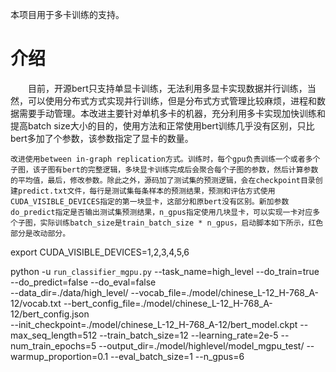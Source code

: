 本项目用于多卡训练的支持。
# 介绍
　　目前，开源bert只支持单显卡训练，无法利用多显卡实现数据并行训练，当然，可以使用分布式方式实现并行训练，但是分布式方式管理比较麻烦，进程和数据需要手动管理。本改进主要针对单机多卡的机器，充分利用多卡实现加快训练和提高batch size大小的目的，使用方法和正常使用bert训练几乎没有区别，只比bert多加了个参数，该参数指定了显卡的数量。
  
    改进使用between in-graph replication方式。训练时，每个gpu负责训练一个或者多个子图，该子图有bert的完整逻辑，多块显卡训练完成后会聚合每个子图的参数，然后计算参数的平均值，最后，修改参数。除此之外，源码加了测试集的预测逻辑，会在checkpoint目录创建predict.txt文件，每行是测试集每条样本的预测结果，预测和评估方式使用CUDA_VISIBLE_DEVICES指定的第一块显卡，这部分和原bert没有区别。新加参数do_predict指定是否输出测试集预测结果，n_gpus指定使用几块显卡，可以实现一卡对应多个子图，实际训练batch_size是train_batch_size * n_gpus，启动脚本如下所示，红色部分是改动部分。


export CUDA_VISIBLE_DEVICES=1,2,3,4,5,6

python -u `run_classifier_mgpu.py` --task_name=high_level  --do_train=true --do_predict=false --do_eval=false  
--data_dir=./data/high_level/   --vocab_file=./model/chinese_L-12_H-768_A-12/vocab.txt   --bert_config_file=./model/chinese_L-12_H-768_A-12/bert_config.json  
--init_checkpoint=./model/chinese_L-12_H-768_A-12/bert_model.ckpt   --max_seq_length=512 --train_batch_size=12 
--learning_rate=2e-5 --num_train_epochs=5 --output_dir=./model/highlevel/model_mgpu_test/ --warmup_proportion=0.1 
--eval_batch_size=1 --n_gpus=6
